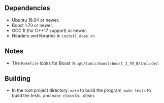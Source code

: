 
## Dependencies

* Ubuntu 16.04 or newer.
* Boost 1.70 or newer.
* GCC 9 (for C++17 support) or newer.
* Headers and libraries in `install_deps.sh`

## Notes
* The `Makefile` looks for Boost in `opt/tools/boost/boost_1_70_0/include/`.

## Building

* In the root project directory: `make` to build the program, `make tests` to build the tests, and `make clean` to...clean.
